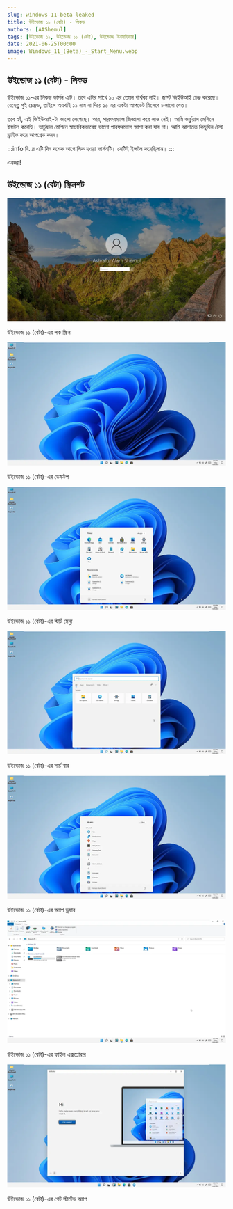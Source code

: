 ```yaml
---
slug: windows-11-beta-leaked
title: উইন্ডোজ ১১ (বেটা) - লিকড
authors: [AAShemul]
tags: [উইন্ডোজ ১১, উইন্ডোজ ১১ (বেটা), উইন্ডোজ ইনসাইডার]
date: 2021-06-25T00:00
image: Windows_11_(Beta)_-_Start_Menu.webp
---
```


<head>
    <link rel="apple-touch-icon" sizes="57x57" href="/icon/apple-icon-57x57.png" />
    <link rel="apple-touch-icon" sizes="60x60" href="/icon/apple-icon-60x60.png" />
    <link rel="apple-touch-icon" sizes="72x72" href="/icon/apple-icon-72x72.png" />
    <link rel="apple-touch-icon" sizes="76x76" href="/icon/apple-icon-76x76.png" />
    <link rel="apple-touch-icon" sizes="114x114" href="/icon/apple-icon-114x114.png" />
    <link rel="apple-touch-icon" sizes="120x120" href="/icon/apple-icon-120x120.png" />
    <link rel="apple-touch-icon" sizes="144x144" href="/icon/apple-icon-144x144.png" />
    <link rel="apple-touch-icon" sizes="152x152" href="/icon/apple-icon-152x152.png" />
    <link rel="apple-touch-icon" sizes="180x180" href="/icon/apple-icon-180x180.png" />
    <link rel="icon" type="image/png" sizes="192x192"  href="/icon/android-icon-192x192.png" />
    <link rel="icon" type="image/png" sizes="32x32" href="/icon/favicon-32x32.png" />
    <link rel="icon" type="image/png" sizes="96x96" href="/icon/favicon-96x96.png" />
    <link rel="icon" type="image/png" sizes="16x16" href="/icon/favicon-16x16.png" />
    <link rel="manifest" href="/manifest.json" />
    <meta name="msapplication-TileColor" content="#ffffff" />
    <meta name="msapplication-TileImage" content="/icon/ms-icon-144x144.png" />
</head>

## উইন্ডোজ ১১ (বেটা) - লিকড

উইন্ডোজ ১১-এর লিকড ভার্সন এটি।
তবে এটার সাথে ১০ এর তেমন পার্থক্য নাই। জাস্ট জিইউআই চেঞ্জ করেছে। যেহেতু গুই চেঞ্জড, তাইলে অযথাই ১১ নাম না দিয়ে ১০ এর একটা আপডেট হিসেবে চালানো যেত।
<!--truncate-->

তবে হ্যাঁ, এই জিইউআই-টা ভালো লেগেছে। আর, পারফরম্যান্স জিজ্ঞাসা করে লাভ নেই। আমি ভার্চুয়াল মেশিনে ইন্সটল করেছি। ভার্চুয়াল মেশিনে স্বাভাবিকভাবেই ভালো পারফরম্যান্স আশা করা যায় না। আমি আপাতত কিছুদিন টেস্ট ড্রাইভ করে আপগ্রেড করব।

:::info বি. দ্র
এটি দিন দশেক আগে লিক হওয়া ভার্সনটি। সেটিই ইন্সটল করেছিলাম।
:::

এনজয়!

## উইন্ডোজ ১১ (বেটা) স্ক্রিনশট

![Lock Screen of Windows 11 (Beta)](Windows_11_(Beta)_-_Lock_Screen.webp)
<div class="center p-b">উইন্ডোজ ১১ (বেটা)-এর লক স্ক্রিন</div>

![Desktop of Windows 11 (Beta)](Windows_11_(Beta)_-_Desktop.webp)
<div class="center p-b">উইন্ডোজ ১১ (বেটা)-এর ডেস্কটপ</div>

![Start Menu of Windows 11 (Beta)](Windows_11_(Beta)_-_Start_Menu.webp)
<div class="center p-b">উইন্ডোজ ১১ (বেটা)-এর স্টার্ট মেন্যু</div>

![Search Bar of Windows 11 (Beta)](Windows_11_(Beta)_-_Search_Bar.webp)
<div class="center p-b">উইন্ডোজ ১১ (বেটা)-এর সার্চ বার</div>

![App Drawer of Windows 11 (Beta)](Windows_11_(Beta)_-_App_Drawer.webp)
<div class="center p-b">উইন্ডোজ ১১ (বেটা)-এর অ্যাপ ড্রয়ার</div>

![File Explorer of Windows 11 (Beta)](Windows_11_(Beta)_-_File_Explorer.webp)
<div class="center p-b">উইন্ডোজ ১১ (বেটা)-এর ফাইল এক্সপ্লোরার</div>

![Get Started App of Windows 11 (Beta)](Windows_11_(Beta)_-_Get_Started_App.webp)
<div class="center p-b">উইন্ডোজ ১১ (বেটা)-এর গেট স্টার্টেড অ্যাপ</div>
